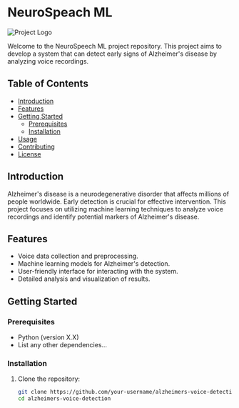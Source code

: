 # NeuroSpeach ML

![Project Logo](insert_logo_url_here)

Welcome to the NeuroSpeech ML project repository. This project aims to develop a system that can detect early signs of Alzheimer's disease by analyzing voice recordings. 

## Table of Contents

- [Introduction](#introduction)
- [Features](#features)
- [Getting Started](#getting-started)
  - [Prerequisites](#prerequisites)
  - [Installation](#installation)
- [Usage](#usage)
- [Contributing](#contributing)
- [License](#license)

## Introduction

Alzheimer's disease is a neurodegenerative disorder that affects millions of people worldwide. Early detection is crucial for effective intervention. This project focuses on utilizing machine learning techniques to analyze voice recordings and identify potential markers of Alzheimer's disease.

## Features

- Voice data collection and preprocessing.
- Machine learning models for Alzheimer's detection.
- User-friendly interface for interacting with the system.
- Detailed analysis and visualization of results.

## Getting Started

### Prerequisites

- Python (version X.X)
- List any other dependencies...

### Installation

1. Clone the repository:

   ```bash
   git clone https://github.com/your-username/alzheimers-voice-detection.git
   cd alzheimers-voice-detection
